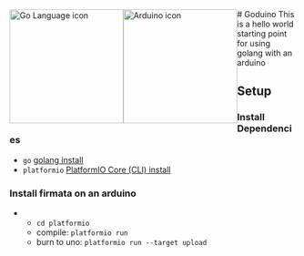 <div>
  <div style="float: left;">
    <img width="200" src="https://golang.org/lib/godoc/images/go-logo-blue.svg" alt="Go Language icon">
  </div>
  <div style="float: left;">
    <img width="200" src="https://www.vernier.com/wp-content/uploads/2020/05/Arduino-Loop-logo.png"   alt="Arduino icon">
  </div>
</div>
# Goduino
This is a hello world starting point for using golang with an arduino


## Setup

### Install Dependencies
* `go` [golang install](https://golang.org/doc/install)
* `platformio` [PlatformIO Core (CLI) install](http://docs.platformio.org/en/latest/installation.html)

### Install firmata on an arduino
*
  * `cd platformio`
  * compile: `platformio run`
  * burn to uno: `platformio run --target upload`
